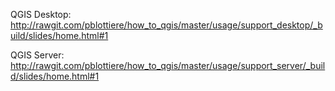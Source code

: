 QGIS Desktop: http://rawgit.com/pblottiere/how_to_qgis/master/usage/support_desktop/_build/slides/home.html#1

QGIS Server: http://rawgit.com/pblottiere/how_to_qgis/master/usage/support_server/_build/slides/home.html#1

